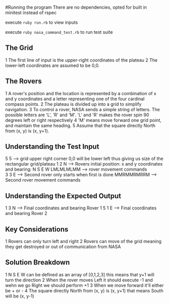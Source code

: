 #Running the program
There are no dependencies, opted for built in minitest instead of rspec

execute ``` ruby run.rb ``` to view inputs

execute ``` ruby nasa_command_test.rb ``` to run test suite

## The Grid
1 The first line of input is the upper-right coordinates of the plateau
2 The lower-left coordinates are assumed to be 0,0.

## The Rovers
1   A rover's position and the location is represented by a combination of x and y coordinates and a letter representing one of the four cardinal compass points.
2   The plateau is divided up into a grid to simplify navigation.
3   To control a rover, NASA sends a simple string of letters. The possible letters are 'L', 'R' and 'M'. 'L' and 'R' makes the rover spin 90 degrees left or right respectively
4   'M' means move forward one grid point, and maintain the same heading.
5   Assume that the square directly North from (x, y) is (x, y+1).

## Understanding the Test Input

5 5                 --> grid upper right corner 0,0 will be lower left thus giving us size of the rectangular grid/plateau
1 2 N               --> Rovers initial position: x and y coordinates and bearing: N S E W
LMLMLMLMM           --> rover movement commands  
3 3 E               --> Second rover only starts when first is done
MMRMMRMRRM          --> Second rover movement commands

## Understanding the Expected Output

1 3 N               --> Final coordinates and bearing Rover 1
5 1 E               --> Final coordinates and bearing Rover 2

## Key Considerations
1 Rovers can only turn left and right
2 Rovers can move of the grid meaning they get destroyed or out of communication from NASA

## Solution Breakdown
1 N S E W can be defined as an array of [0,1,2,3] this means that y+1 will turn the direction
2 When the rover moves Left it should execute -1 and wehn we go Right we should perform +1
3 When we move forward it'll either be + or -
4 The square directly North from (x, y) is (x, y+1) that means South will be (x, y-1)
